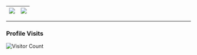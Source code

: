 
![](https://github-readme-stats.vercel.app/api/top-langs/?username=vgsan-m-s)  |  ![](https://github-readme-stats.vercel.app/api?username=vgsan-m-s)
:-------------------------:|:-------------------------:

<!--
### Hi there 👋

<img src="https://github-readme-stats.vercel.app/api?username=vgsan-m-s" alt="stats-vgsan" />
<img src="https://github-readme-stats.vercel.app/api/top-langs/?username=vgsan-m-s" alt="stats-top-langs" />

<img src="https://github-readme-stats.vercel.app/api/pin/?username=vgsan-m-s&repo=python-api-django-vs-flask" alt="repo-python-api-django-vs-flask" />
<img src="https://github-readme-stats.vercel.app/api/pin/?username=vgsan-m-s&repo=Jboss-MSSql-Connetor" alt="repo-Jboss-MSSql-Connetor" />

**VgSan/VgSan** is a ✨ _special_ ✨ repository because its `README.md` (this file) appears on your GitHub profile.

Here are some ideas to get you started:

- 🔭 I’m currently working on ...
- 🌱 I’m currently learning ...
- 👯 I’m looking to collaborate on ...
- 🤔 I’m looking for help with ...
- 💬 Ask me about ...
- 📫 How to reach me: ...
- 😄 Pronouns: ...
- ⚡ Fun fact: ...
-->

---
### Profile Visits
![Visitor Count](https://profile-counter.glitch.me/vgsan-m-s/count.svg)
